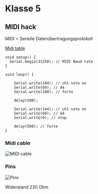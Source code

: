 # Klasse 5






## MIDI hack

MIDI = Serielle Datenübertragungsprotokoll

[Midi table](https://www.midi.org/specifications-old/item/table-2-expanded-messages-list-status-bytes)

``` 
void setup() {
  Serial.begin(31250); // MIDI Baud rate
}

void loop() {

	Serial.write(144); // ch1 note on
	Serial.write(69); // A4
	Serial.write(100); // forte

	delay(500);
	
	Serial.write(144); // ch1 note on
	Serial.write(69); // A4
	Serial.write(0); // stop
	
	delay(500); // forte
}
``` 

### Midi cable
![MIDI cable](k5/MIDI.jpg)

### Pins

![Pins](k5/MIDI_bb.png)

Widerstand 220 Ohm







